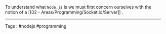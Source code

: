 To understand what `Node.js` is we must first concern ourselves with the notion of a [[02 - Areas/Programming/Socket.io/Server]] .

____
Tags : #nodejs #programming